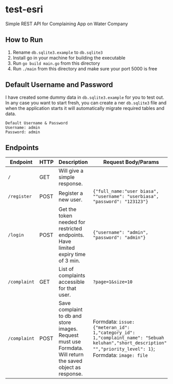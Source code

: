 # test-esri
Simple REST API for Complaining App on Water Company

## How to Run
1. Rename `db.sqlite3.example` to `db.sqlite3`
2. Install go in your machine for building the executable
3. Run `go build main.go` from this directory
4. Run `./main` from this directory and make sure your port 5000 is free

## Default Username and Password
I have created some dummy data in `db.sqlite3.example` for you to test out. In any case you want to start fresh, you can create a ner `db.sqlite3` file and when the application starts it will automatically migrate required tables and data.
```
Default Username & Password
Username: admin
Password: admin
```

## Endpoints

| Endpoint      | HTTP   | Description  | Request Body/Params | Response Body|
| ------------- | ------ | ---------------------- | ---------------------------------------------------------------- |----|
| `/`    | GET    | Will give a simple response.|  |`{"message": "pong"}`|
| `/register`    | POST    | Register a new user.| `{"full_name:"user biasa", ""username": "userbiasa", "password": "123123"}` |`{"data": {"id":1, "username": "userbiasa"}}`|
| `/login`    | POST    | Get the token needed for restricted endpoints. Have limited expiry time of 3 min.| `{"username": "admin", "password": "admin"}` |`{"data": "eyJhbGciOiJIUzI1NiIsI"}`|
| `/complaint`    | GET    | List of complaints accessible for that user.| `?page=1&size=10` |`{"data": [{"id": 1, "user_id": 1, "meteran_id": 2}]}`|
| `/complaint`    | POST    | Save complaint to db and store images. Request must use Formdata. Will return the saved object as response.| Formdata: `issue: {"meteran_id": 1,"category_id": 1,"complaint_name": "Sebuah keluhan","short_description": "","priority_level": 1}`; Formdata: `image: file` |`{"data": {"id": 1, "user_id": 1, "meteran_id": 2}}`|

